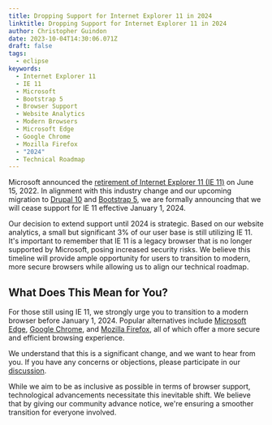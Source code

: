 ```yaml
---
title: Dropping Support for Internet Explorer 11 in 2024
linktitle: Dropping Support for Internet Explorer 11 in 2024
author: Christopher Guindon
date: 2023-10-04T14:30:06.071Z
draft: false
tags:
  - eclipse
keywords:
  - Internet Explorer 11
  - IE 11
  - Microsoft
  - Bootstrap 5
  - Browser Support
  - Website Analytics
  - Modern Browsers
  - Microsoft Edge
  - Google Chrome
  - Mozilla Firefox
  - "2024"
  - Technical Roadmap
---
```


Microsoft announced the [retirement of Internet Explorer 11 (IE 11)](https://blogs.windows.com/windowsexperience/2022/06/15/internet-explorer-11-has-retired-and-is-officially-out-of-support-what-you-need-to-know/) on June 15, 2022. In alignment with this industry change and our upcoming migration to [Drupal 10](https://www.drupal.org/docs/system-requirements/browser-requirements#s-supported-browsers-) and [Bootstrap 5](https://getbootstrap.com/docs/5.0/getting-started/browsers-devices/), we are formally announcing that we will cease support for IE 11 effective January 1, 2024.







Our decision to extend support until 2024 is strategic. Based on our website analytics, a small but significant 3% of our user base is still utilizing IE 11. It's important to remember that IE 11 is a legacy browser that is no longer supported by Microsoft, posing increased security risks. We believe this timeline will provide ample opportunity for users to transition to modern, more secure browsers while allowing us to align our technical roadmap. 






## What Does This Mean for You?





For those still using IE 11, we strongly urge you to transition to a modern browser before January 1, 2024. Popular alternatives include [Microsoft Edge](https://www.microsoft.com/en-us/edge?ep=80&form=MA13KF&es=23), [Google Chrome](https://www.google.com/intl/en_ca/chrome/), and [Mozilla Firefox](https://mozilla.org/en-CA/firefox/new/), all of which offer a more secure and efficient browsing experience.







We understand that this is a significant change, and we want to hear from you. If you have any concerns or objections, please participate in our [discussion](https://gitlab.eclipse.org/eclipsefdn/helpdesk/-/issues/1476).




While we aim to be as inclusive as possible in terms of browser support, technological advancements necessitate this inevitable shift. We believe that by giving our community advance notice, we're ensuring a smoother transition for everyone involved.
